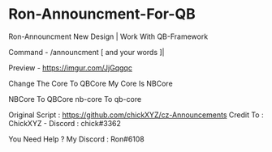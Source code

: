 # Ron-Announcment-For-QB
Ron-Announcment New Design | Work With QB-Framework

Command - /announcment [ and your words ]|

Preview - https://imgur.com/JjGqgqc

Change The Core To QBCore
My Core Is NBCore

NBCore To QBCore
nb-core To qb-core

Original Script :  https://github.com/chickXYZ/cz-Announcements
Credit To : ChickXYZ - Discord : chick#3362



You Need Help ?
My Discord : Ron#6108

